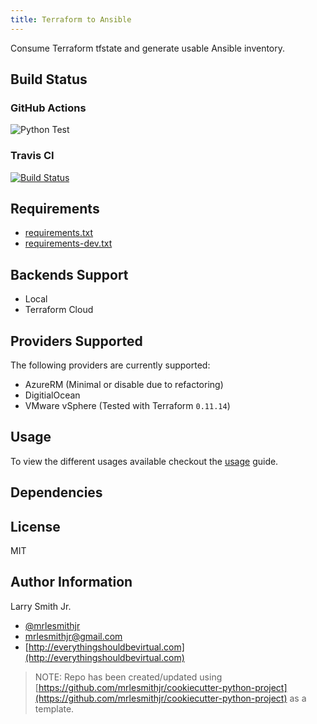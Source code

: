 ```yaml
---
title: Terraform to Ansible
---
```


Consume Terraform tfstate and generate usable Ansible inventory.

## Build Status

### GitHub Actions

![Python Test](https://github.com/mrlesmithjr/terraform_to_ansible/workflows/Python%20Test/badge.svg)

### Travis CI

[![Build Status](https://travis-ci.org/mrlesmithjr/terraform_to_ansible.svg?branch=master)](https://travis-ci.org/mrlesmithjr/terraform_to_ansible)

## Requirements

- [requirements.txt](requirements.txt)
- [requirements-dev.txt](requirements-dev.txt)

## Backends Support

- Local
- Terraform Cloud

## Providers Supported

The following providers are currently supported:

- AzureRM (Minimal or disable due to refactoring)
- DigitialOcean
- VMware vSphere (Tested with Terraform `0.11.14`)

## Usage

To view the different usages available checkout the [usage](USAGE.md) guide.

## Dependencies

## License

MIT

## Author Information

Larry Smith Jr.

- [@mrlesmithjr](https://twitter.com/mrlesmithjr)
- [mrlesmithjr@gmail.com](mailto:mrlesmithjr@gmail.com)
- [http://everythingshouldbevirtual.com](http://everythingshouldbevirtual.com)

> NOTE: Repo has been created/updated using [https://github.com/mrlesmithjr/cookiecutter-python-project](https://github.com/mrlesmithjr/cookiecutter-python-project) as a template.
